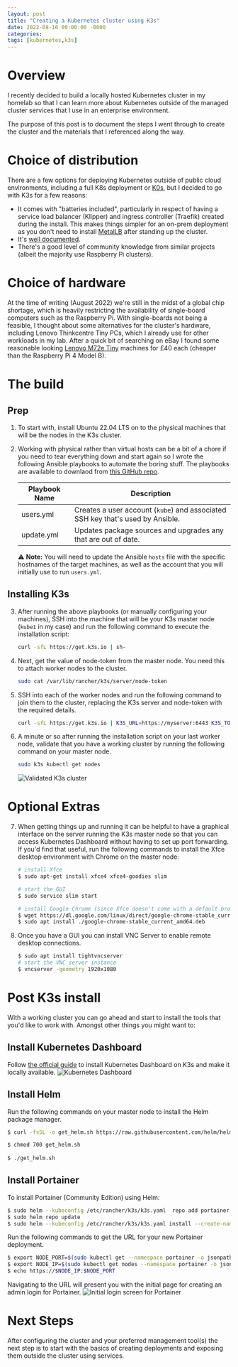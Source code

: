 ```yaml
---
layout: post
title: "Creating a Kubernetes cluster using K3s"
date: 2022-08-16 00:00:00 -0000
categories:
tags: [kubernetes,k3s]
---
```


# Overview
I recently decided to build a locally hosted Kubernetes cluster in my homelab so that I can learn more about Kubernetes outside of the managed cluster services that I use in an enterprise environment.

The purpose of this post is to document the steps I went through to create the cluster and the materials that I referenced along the way.

# Choice of distribution
There are a few options for deploying Kubernetes outside of public cloud environments, including a full K8s deployment or [K0s](https://k0sproject.io/), but I decided to go with K3s for a few reasons:
* It comes with "batteries included", particularly in respect of having a service load balancer (Klipper) and ingress controller (Traefik) created during the install. This makes things simpler for an on-prem deployment as you don't need to install [MetalLB](https://metallb.universe.tf/) after standing up the cluster.
* It's [well documented](https://rancher.com/docs/k3s/latest/en/).
* There's a good level of community knowledge from similar projects (albeit the majority use Raspberry Pi clusters).

# Choice of hardware
At the time of writing (August 2022) we're still in the midst of a global chip shortage, which is heavily restricting the availability of single-board computers such as the Raspberry Pi. With single-boards not being a feasible, I thought about some alternatives for the cluster's hardware, including Lenovo Thinkcentre Tiny PCs, which I already use for other workloads in my lab. After a quick bit of searching on eBay I found some reasonable looking [Lenovo M72e Tiny](https://www.hardware-corner.net/desktop-models/Lenovo-ThinkCentre-M72e-Tiny/) machines for £40 each (cheaper than the Raspberry Pi 4 Model B).

# The build
## Prep
1. To start with, install Ubuntu 22.04 LTS on to the physical machines that will be the nodes in the K3s cluster.

2. Working with physical rather than virtual hosts can be a bit of a chore if you need to tear everything down and start again so I wrote the following Ansible playbooks to automate the boring stuff. The playbooks are available to downlaod from [this GitHub repo](https://github.com/mrwadams/ansible-k3s).
        
    | Playbook Name | Description                                                                    |
    |---------------|--------------------------------------------------------------------------------|
    | users.yml     | Creates a user account (`kube`) and associated SSH key that's used by Ansible. |
    | update.yml    | Updates package sources and upgrades any that are out of date.                 |

    :warning: **Note:** You will need to update the Ansible `hosts` file with the specific hostnames of the target machines, as well as the account that you will initially use to run `users.yml`.

## Installing K3s
3. After running the above playbooks (or manually configuring your machines), SSH into the machine that will be your K3s master node (`kube1` in my case) and run the following command to execute the installation script:
    ```bash
    curl -sfL https://get.k3s.io | sh-
    ```

4. Next, get the value of node-token from the master node. You need this to attach worker nodes to the cluster.
    ```bash
    sudo cat /var/lib/rancher/k3s/server/node-token
    ```

5. SSH into each of the worker nodes and run the following command to join them to the cluster, replacing the K3s server and node-token with the required details.
    ```bash
    curl -sfL https://get.k3s.io | K3S_URL=https://myserver:6443 K3S_TOKEN=mynodetoken sh -
    ```

6. A minute or so after running the installation script on your last worker node, validate that you have a working cluster by running the following command on your master node.
    ```bash
    sudo k3s kubectl get nodes
    ```
    ![Validated K3s cluster](/assets/images/k3s-validate.png)

# Optional Extras

7. When getting things up and running it can be helpful to have a graphical interface on the server running the K3s master node so that you can access Kubernetes Dashboard without having to set up port forwarding. If you'd find that useful, run the following commands to install the Xfce desktop environment with Chrome on the master node:

    ```bash
    # install Xfce
    $ sudo apt-get install xfce4 xfce4-goodies slim

    # start the GUI
    $ sudo service slim start

    # install Google Chrome (since Xfce doesn't come with a default browser)
    $ wget https://dl.google.com/linux/direct/google-chrome-stable_current_amd64.deb
    $ sudo apt install ./google-chrome-stable_current_amd64.deb
    ```

8. Once you have a GUI you can install VNC Server to enable remote desktop connections.
    ```bash
    $ sudo apt install tightvncserver
    # start the VNC server instance
    $ vncserver -geometry 1920x1080
    ```

# Post K3s install
With a working cluster you can go ahead and start to install the tools that you'd like to work with. Amongst other things you might want to:

## Install Kubernetes Dashboard
Follow [the official guide](https://rancher.com/docs/k3s/latest/en/installation/kube-dashboard/) to install Kubernetes Dashboard on K3s and make it locally available.
![Kubernetes Dashboard](/assets/images/k8s-dashboard.png)

## Install Helm
Run the following commands on your master node to install the Helm package manager.

```bash
$ curl -fsSL -o get_helm.sh https://raw.githubusercontent.com/helm/helm/main/scripts/get-helm-3

$ chmod 700 get_helm.sh
    
$ ./get_helm.sh
```

## Install Portainer
To install Portainer (Community Edition) using Helm:
    
```bash
$ sudo helm --kubeconfig /etc/rancher/k3s/k3s.yaml  repo add portainer https://portainer.github.io/k8s/
$ sudo helm repo update
$ sudo helm --kubeconfig /etc/rancher/k3s/k3s.yaml install --create-namespace -n portainer portainer portainer/portainer
```

Run the following commands to get the URL for your new Portainer deployment.

```bash
$ export NODE_PORT=$(sudo kubectl get --namespace portainer -o jsonpath="{.spec.ports[1].nodePort}" services portainer)
$ export NODE_IP=$(sudo kubectl get nodes --namespace portainer -o jsonpath="{.items[0].status.addresses[0].address}")
$ echo https://$NODE_IP:$NODE_PORT
```

Navigating to the URL will present you with the initial page for creating an admin login for Portainer.
![Initial login screen for Portainer](/assets/images/k3s-portainer.png)

# Next Steps
After configuring the cluster and your preferred management tool(s) the next step is to start with the basics of creating deployments and exposing them outside the cluster using services.